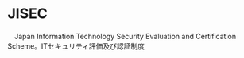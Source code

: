 # JISEC
　Japan Information Technology Security Evaluation and Certification Scheme。ITセキュリティ評価及び認証制度
